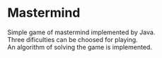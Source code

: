 # Mastermind
Simple game of mastermind implemented by Java.</br>
Three dificulties can be choosed for playing.</br>
An algorithm of solving the game is implemented.</br>
